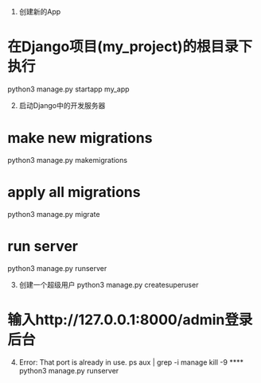 1. 创建新的App
# 在Django项目(my_project)的根目录下执行
python3 manage.py startapp my_app

2. 启动Django中的开发服务器
# make new migrations
python3 manage.py makemigrations
 
# apply all migrations
python3 manage.py migrate
 
# run server
python3 manage.py runserver

3. 创建一个超级用户
python3 manage.py createsuperuser
# 输入http://127.0.0.1:8000/admin登录后台

4. Error: That port is already in use.
ps aux | grep -i manage
kill -9 ****
python3 manage.py runserver